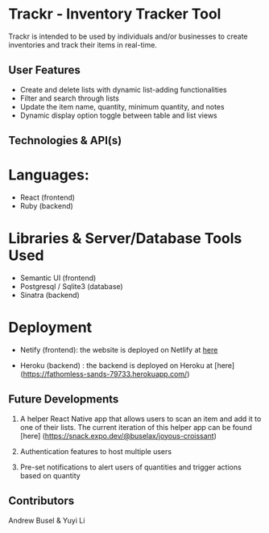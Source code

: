 # Trackr - Inventory Tracker Tool

Trackr is intended to be used by individuals and/or businesses to create inventories and track their items in real-time.

## User Features

- Create and delete lists with dynamic list-adding functionalities
- Filter and search through lists
- Update the item name, quantity, minimum quantity, and notes
- Dynamic display option toggle between table and list views

## Technologies & API(s)

# Languages:

- React (frontend)
- Ruby (backend)

# Libraries & Server/Database Tools Used

- Semantic UI (frontend)
- Postgresql / Sqlite3 (database)
- Sinatra (backend)

# Deployment

- Netify (frontend): the website is deployed on Netlify at [here](https://trackr-tool.netlify.app)

- Heroku (backend) : the backend is deployed on Heroku at [here] (https://fathomless-sands-79733.herokuapp.com/)

## Future Developments

1. A helper React Native app that allows users to scan an item and add it to one of their lists. The current iteration of this helper app can be found [here] (https://snack.expo.dev/@buselax/joyous-croissant)

2. Authentication features to host multiple users

3. Pre-set notifications to alert users of quantities and trigger actions based on quantity

## Contributors

Andrew Busel & Yuyi Li
